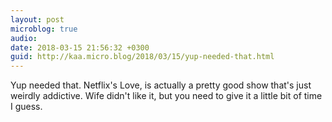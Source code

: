 ```yaml
---
layout: post
microblog: true
audio: 
date: 2018-03-15 21:56:32 +0300
guid: http://kaa.micro.blog/2018/03/15/yup-needed-that.html
---
```

Yup needed that. Netflix's Love, is actually a pretty good show that's just weirdly addictive. Wife didn't like it, but you need to give it a little bit of time I guess.

